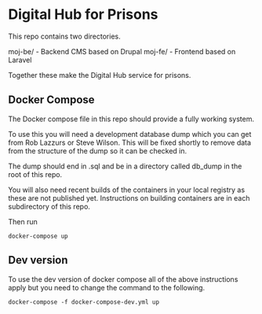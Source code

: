 Digital Hub for Prisons
=======================

This repo contains two directories.

moj-be/ - Backend CMS based on Drupal
moj-fe/ - Frontend based on Laravel

Together these make the Digital Hub service for prisons.

Docker Compose
--------------

The Docker compose file in this repo should provide a fully working system.

To use this you will need a development database dump which you can get from
Rob Lazzurs or Steve Wilson. This will be fixed shortly to remove data from the
structure of the dump so it can be checked in.

The dump should end in .sql and be in a directory called db_dump in the root
of this repo.

You will also need recent builds of the containers in your local registry as
these are not published yet. Instructions on building containers are in each
subdirectory of this repo. 

Then run

    docker-compose up

Dev version
-----------

To use the dev version of docker compose all of the above instructions apply
but you need to change the command to the following.

    docker-compose -f docker-compose-dev.yml up
